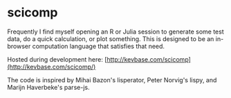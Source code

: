 # scicomp

Frequently I find myself opening an R or Julia session to generate some test data, do a quick calculation, or plot something.  This is designed to be an in-browser computation language that satisfies that need.

Hosted during development here: [http://kevbase.com/scicomp](http://kevbase.com/scicomp/)

The code is inspired by Mihai Bazon's lisperator, Peter Norvig's lispy, and Marijn Haverbeke's parse-js.
